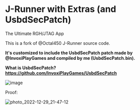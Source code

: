 # J-Runner with Extras (and UsbdSecPatch)
The Ultimate RGH/JTAG App

This is a fork of @Octal450 J-Runner source code.

__It's customized to include the UsbdSecPatch patch made by @InvoxiPlayGames and compiled by me (UsbdSecPatch.bin).__

**What is UsbdSecPatch?**
__https://github.com/InvoxiPlayGames/UsbdSecPatch__

![image](https://user-images.githubusercontent.com/45512710/211193008-acbc08fa-2b14-49d8-8240-4cd026496566.png)


Proof:

![photo_2022-12-29_21-47-12](https://user-images.githubusercontent.com/45512710/211193644-3657c977-4f23-4d7f-850e-98608133b343.jpg)

